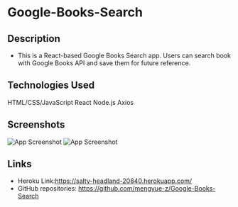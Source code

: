 # Google-Books-Search

## Description

* This is a React-based Google Books Search app. Users can search book with Google Books API and save them for future reference.

## Technologies Used
HTML/CSS/JavaScript
React
Node.js
Axios

## Screenshots
![App Screenshot](./public/images/screenshot1.png)
![App Screenshot](./public/images/screenshot2.png)

## Links

* Heroku Link:https://salty-headland-20840.herokuapp.com/
* GitHub repositories: https://github.com/mengyue-z/Google-Books-Search


